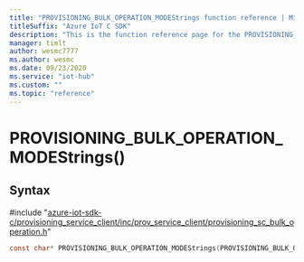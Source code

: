 ```yaml
---                             
title: "PROVISIONING_BULK_OPERATION_MODEStrings function reference | Microsoft Docs" 
titleSuffix: "Azure IoT C SDK"            
description: "This is the function reference page for the PROVISIONING_BULK_OPERATION_MODEStrings() function in the Azure IoT C SDK. This SDK is used with Azure IoT Hub and Azure IoT Hub Device Provisioning Service"            
manager: timlt                 
author: wesmc7777              
ms.author: wesmc               
ms.date: 09/23/2020                    
ms.service: "iot-hub"             
ms.custom: ""                
ms.topic: "reference"        
---                            
```


# PROVISIONING_BULK_OPERATION_MODEStrings()

## Syntax

\#include "[azure-iot-sdk-c/provisioning_service_client/inc/prov_service_client/provisioning_sc_bulk_operation.h](../provisioning-sc-bulk-operation-h.md)"  
```C
const char* PROVISIONING_BULK_OPERATION_MODEStrings(PROVISIONING_BULK_OPERATION_MODE  value);
```

